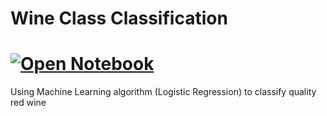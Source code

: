 # Wine Class Classification
# [![Open Notebook](https://img.shields.io/badge/Jupyter-Open_Notebook-blue?logo=Jupyter)](projects/wine-classification-ml.html)
Using Machine Learning algorithm (Logistic Regression) to classify quality red wine 
